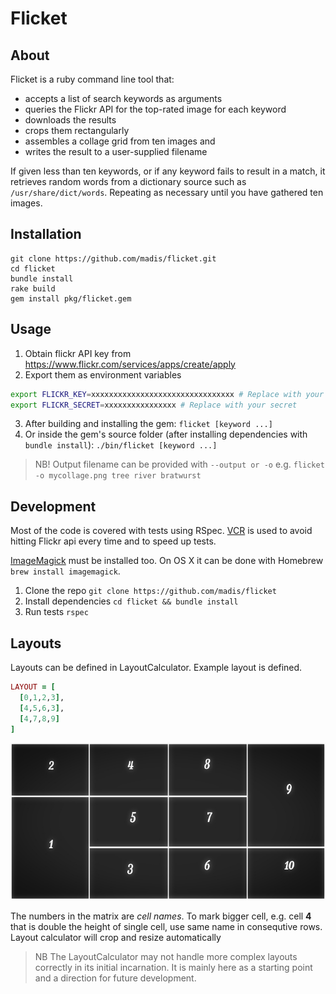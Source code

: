 # Flicket

## About

Flicket is a ruby command line tool that:

  * accepts a list of search keywords as arguments
  * queries the Flickr API for the top-rated image for each keyword
  * downloads the results
  * crops them rectangularly
  * assembles a collage grid from ten images and
  * writes the result to a user-supplied filename

If given less than ten keywords, or if any keyword fails to
result in a match, it retrieves random words from a dictionary
source such as `/usr/share/dict/words`. Repeating as necessary
until you have gathered ten images.

## Installation

```
git clone https://github.com/madis/flicket.git
cd flicket
bundle install
rake build
gem install pkg/flicket.gem
```

## Usage

1. Obtain flickr API key from https://www.flickr.com/services/apps/create/apply
2. Export them as environment variables
```bash
export FLICKR_KEY=xxxxxxxxxxxxxxxxxxxxxxxxxxxxxxxx # Replace with your key
export FLICKR_SECRET=xxxxxxxxxxxxxxxx # Replace with your secret
```

3. After building and installing the gem: `flicket [keyword ...]`
4. Or inside the gem's source folder (after installing dependencies with `bundle install`): `./bin/flicket [keyword ...]`

> NB! Output filename can be provided with `--output or -o` e.g. `flicket -o mycollage.png tree river bratwurst`

## Development

Most of the code is covered with tests using RSpec. [VCR](https://github.com/vcr/vcr) is used to avoid hitting Flickr api every time and to speed up tests.

[ImageMagick](http://www.imagemagick.org/) must be installed too. On OS X it can be done with Homebrew `brew install imagemagick`.


1. Clone the repo `git clone https://github.com/madis/flicket`
2. Install dependencies `cd flicket && bundle install`
3. Run tests `rspec`


## Layouts

Layouts can be defined in LayoutCalculator. Example layout is defined.

```ruby
LAYOUT = [
  [0,1,2,3],
  [4,5,6,3],
  [4,7,8,9]
]
```

![10 image layout](docs/layout-10.jpg)


The numbers in the matrix are *cell names*. To mark bigger cell, e.g. cell **4** that is double the height of single cell, use same name in consequtive rows. Layout calculator will crop and resize automatically

> NB The LayoutCalculator may not handle more complex layouts correctly in its initial incarnation. It is mainly here as a starting point and a direction for future development.
